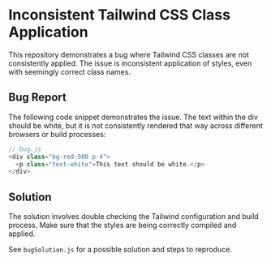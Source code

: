 # Inconsistent Tailwind CSS Class Application

This repository demonstrates a bug where Tailwind CSS classes are not consistently applied.  The issue is inconsistent application of styles, even with seemingly correct class names.

## Bug Report

The following code snippet demonstrates the issue.  The text within the div should be white, but it is not consistently rendered that way across different browsers or build processes:

```javascript
// bug.js
<div class="bg-red-500 p-4">
  <p class="text-white">This text should be white.</p>
</div>
```

## Solution

The solution involves double checking the Tailwind configuration and build process. Make sure that the styles are being correctly compiled and applied.

See `bugSolution.js` for a possible solution and steps to reproduce.